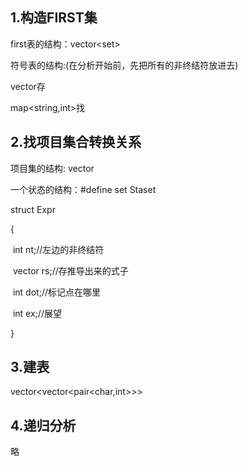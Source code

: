 ## 1.构造FIRST集

first表的结构：vector<set<int>>

符号表的结构:(在分析开始前，先把所有的非终结符放进去)

vector<string>存

map<string,int>找

## 2.找项目集合转换关系

项目集的结构: vector<Staset>

一个状态的结构：#define set<struct Expr> Staset

struct Expr

{

​	int nt;//左边的非终结符

​	vector<int> rs;//存推导出来的式子

​	int dot;//标记点在哪里

​	int ex;//展望

}

## 3.建表

vector<vector<pair<char,int>>>

## 4.递归分析

略